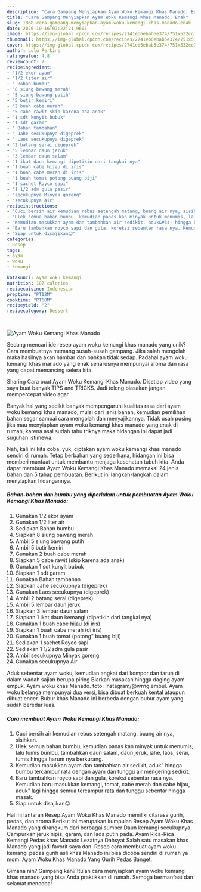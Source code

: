 ```yaml
---
description: "Cara Gampang Menyiapkan Ayam Woku Kemangi Khas Manado, Enak"
title: "Cara Gampang Menyiapkan Ayam Woku Kemangi Khas Manado, Enak"
slug: 1868-cara-gampang-menyiapkan-ayam-woku-kemangi-khas-manado-enak
date: 2020-10-16T07:22:21.960Z
image: https://img-global.cpcdn.com/recipes/2741eb6ebab5e374/751x532cq70/ayam-woku-kemangi-khas-manado-foto-resep-utama.jpg
thumbnail: https://img-global.cpcdn.com/recipes/2741eb6ebab5e374/751x532cq70/ayam-woku-kemangi-khas-manado-foto-resep-utama.jpg
cover: https://img-global.cpcdn.com/recipes/2741eb6ebab5e374/751x532cq70/ayam-woku-kemangi-khas-manado-foto-resep-utama.jpg
author: Lulu Perkins
ratingvalue: 4.8
reviewcount: 7
recipeingredient:
- "1/2 ekor ayam"
- "1/2 liter air"
- " Bahan bumbu"
- "8 siung bawang merah"
- "5 siung bawang putih"
- "5 butir kemiri"
- "2 buah cabe merah"
- "5 cabe rawit skip karena ada anak"
- "1 sdt kunyit bubuk"
- "1 sdt garam"
- " Bahan tambahan"
- " Jahe secukupnya digeprek"
- " Laos secukupnya digeprek"
- "2 batang serai digeprek"
- "5 lembar daun jeruk"
- "3 lembar daun salam"
- "1 ikat daun kemangi dipetikin dari tangkai nya"
- "1 buah cabe hijau di iris"
- "1 buah cabe merah di iris"
- "1 buah tomat potong buang biji"
- "1 sachet Royco sapi"
- "1 1/2 sdm gula pasir"
- "secukupnya Minyak goreng"
- "secukupnya Air"
recipeinstructions:
- "Cuci bersih air kemudian rebus setengah matang, buang air nya, sisihkan."
- "Ulek semua bahan bumbu, kemudian panas kan minyak untuk menumis, lalu tumis bumbu, tambahkan daun salam, daun jeruk, jahe, laos, serai, tumis hingga harum nya berkurang."
- "Kemudian masukkan ayam dan tambahkan air sedikit, aduk&#34; hingga bumbu tercampur rata dengan ayam dan tunggu air mengering sedikit."
- "Baru tambahkan royco sapi dan gula, koreksi sebentar rasa nya. Kemudian baru masukkan kemangi, tomat, cabe merah dan cabe hijau, aduk&#34; lagi hingga semua tercampur rata dan tunggu sebentar hingga masak."
- "Siap untuk disajikan😊"
categories:
- Resep
tags:
- ayam
- woku
- kemangi

katakunci: ayam woku kemangi 
nutrition: 187 calories
recipecuisine: Indonesian
preptime: "PT12M"
cooktime: "PT60M"
recipeyield: "2"
recipecategory: Dessert

---
```



![Ayam Woku Kemangi Khas Manado](https://img-global.cpcdn.com/recipes/2741eb6ebab5e374/751x532cq70/ayam-woku-kemangi-khas-manado-foto-resep-utama.jpg)

Sedang mencari ide resep ayam woku kemangi khas manado yang unik? Cara membuatnya memang susah-susah gampang. Jika salah mengolah maka hasilnya akan hambar dan bahkan tidak sedap. Padahal ayam woku kemangi khas manado yang enak seharusnya mempunyai aroma dan rasa yang dapat memancing selera kita.

Sharing Cara buat Ayam Woku Kemangi Khas Manado. Disetiap video yang saya buat banyak TIPS and TRICKS. Jadi tolong biasakan jangan mempercepat video agar.

Banyak hal yang sedikit banyak mempengaruhi kualitas rasa dari ayam woku kemangi khas manado, mulai dari jenis bahan, kemudian pemilihan bahan segar sampai cara mengolah dan menyajikannya. Tidak usah pusing jika mau menyiapkan ayam woku kemangi khas manado yang enak di rumah, karena asal sudah tahu triknya maka hidangan ini dapat jadi suguhan istimewa.


Nah, kali ini kita coba, yuk, ciptakan ayam woku kemangi khas manado sendiri di rumah. Tetap berbahan yang sederhana, hidangan ini bisa memberi manfaat untuk membantu menjaga kesehatan tubuh kita. Anda dapat membuat Ayam Woku Kemangi Khas Manado memakai 24 jenis bahan dan 5 tahap pembuatan. Berikut ini langkah-langkah dalam menyiapkan hidangannya.

<!--inarticleads1-->

##### Bahan-bahan dan bumbu yang diperlukan untuk pembuatan Ayam Woku Kemangi Khas Manado:

1. Gunakan 1/2 ekor ayam
1. Gunakan 1/2 liter air
1. Sediakan  Bahan bumbu
1. Siapkan 8 siung bawang merah
1. Ambil 5 siung bawang putih
1. Ambil 5 butir kemiri
1. Gunakan 2 buah cabe merah
1. Siapkan 5 cabe rawit (skip karena ada anak)
1. Gunakan 1 sdt kunyit bubuk
1. Siapkan 1 sdt garam
1. Gunakan  Bahan tambahan
1. Siapkan  Jahe secukupnya (digeprek)
1. Gunakan  Laos secukupnya (digeprek)
1. Ambil 2 batang serai (digeprek)
1. Ambil 5 lembar daun jeruk
1. Siapkan 3 lembar daun salam
1. Siapkan 1 ikat daun kemangi (dipetikin dari tangkai nya)
1. Gunakan 1 buah cabe hijau (di iris)
1. Siapkan 1 buah cabe merah (di iris)
1. Gunakan 1 buah tomat (potong&#34; buang biji)
1. Sediakan 1 sachet Royco sapi
1. Sediakan 1 1/2 sdm gula pasir
1. Ambil secukupnya Minyak goreng
1. Gunakan secukupnya Air


Aduk sebentar ayam woku, kemudian angkat dari kompor dan taruh di dalam wadah sajian berupa piring Biarkan masakan hingga daging ayam empuk. Ayam woku khas Manado. foto: Instagram/@wrng.embul. Ayam woku belanga mempunyai dua versi, bisa dibuat berkuah kental ataupun dibuat encer. Bubur khas Manado ini berbeda dengan bubur ayam yang sudah beredar luas. 

<!--inarticleads2-->

##### Cara membuat Ayam Woku Kemangi Khas Manado:

1. Cuci bersih air kemudian rebus setengah matang, buang air nya, sisihkan.
1. Ulek semua bahan bumbu, kemudian panas kan minyak untuk menumis, lalu tumis bumbu, tambahkan daun salam, daun jeruk, jahe, laos, serai, tumis hingga harum nya berkurang.
1. Kemudian masukkan ayam dan tambahkan air sedikit, aduk&#34; hingga bumbu tercampur rata dengan ayam dan tunggu air mengering sedikit.
1. Baru tambahkan royco sapi dan gula, koreksi sebentar rasa nya. Kemudian baru masukkan kemangi, tomat, cabe merah dan cabe hijau, aduk&#34; lagi hingga semua tercampur rata dan tunggu sebentar hingga masak.
1. Siap untuk disajikan😊


Hal ini lantaran Resep Ayam Woku Khas Manado memiliki citarasa gurih, pedas, dan aroma Berikut ini merupakan kumpulan Resep Ayam Woku Khas Manado yang dirangkum dari berbagai sumber Daun kemangi secukupnya. Campurkan jeruk nipis, garam, dan lada putih pada. Ayam Rica-Rica Kemangi Pedas khas Manado Lezatnya Dahsyat Salah satu masakan khas Manado yang jadi favorit saya dan. Resep cara membuat ayam woku kemangi pedas gurih asli khas Manado ini bisa dicoba sendiri di rumah ya mom. Ayam Woku Khas Manado Yang Gurih Pedas Banget. 

Gimana nih? Gampang kan? Itulah cara menyiapkan ayam woku kemangi khas manado yang bisa Anda praktikkan di rumah. Semoga bermanfaat dan selamat mencoba!
